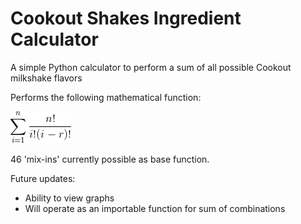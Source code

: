 # Cookout Shakes Ingredient Calculator
A simple Python calculator to perform a sum of all possible Cookout milkshake flavors

Performs the following mathematical function:

![Combination sum](/CodeCogsEqn.gif)

46 'mix-ins' currently possible as base function.

Future updates:

- Ability to view graphs
- Will operate as an importable function for sum of combinations
